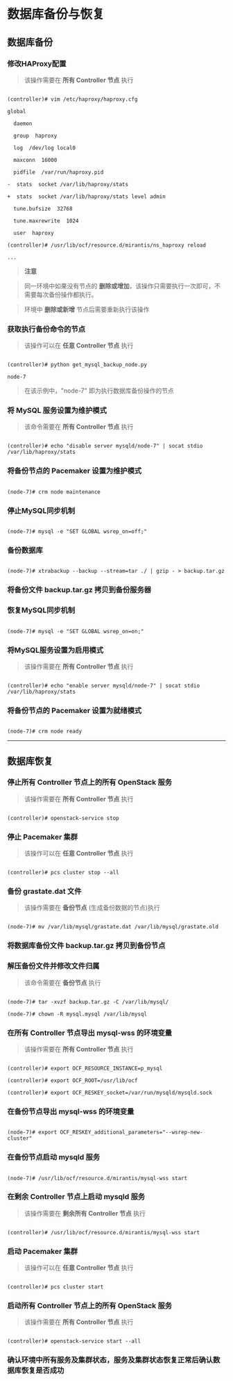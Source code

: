 # 数据库备份与恢复

## 数据库备份

### 修改HAProxy配置

> 该操作需要在 **所有 Controller 节点** 执行 

```

(controller)# vim /etc/haproxy/haproxy.cfg

global

  daemon

  group  haproxy

  log  /dev/log local0

  maxconn  16000

  pidfile  /var/run/haproxy.pid

-  stats  socket /var/lib/haproxy/stats

+  stats  socket /var/lib/haproxy/stats level admin

  tune.bufsize  32768

  tune.maxrewrite  1024

  user  haproxy

(controller)# /usr/lib/ocf/resource.d/mirantis/ns_haproxy reload

...

```

> **注意**

>

> 同一环境中如果没有节点的 **删除或增加**，该操作只需要执行一次即可，不需要每次备份操作都执行。

>

> 环境中 **删除或新增** 节点后需要重新执行该操作

### 获取执行备份命令的节点

> 该操作可以在 **任意 Controller 节点** 执行

```

(controller)# python get_mysql_backup_node.py

node-7

```

> 在该示例中，"node-7" 即为执行数据库备份操作的节点

### 将 MySQL 服务设置为维护模式

> 该命令需要在 **所有 Controller 节点** 执行

```

(controller)# echo "disable server mysqld/node-7" | socat stdio /var/lib/haproxy/stats

```

### 将备份节点的 Pacemaker 设置为维护模式

```

(node-7)# crm node maintenance

```

### 停止MySQL同步机制

```

(node-7)# mysql -e "SET GLOBAL wsrep_on=off;"
```

### 备份数据库

```

(node-7)# xtrabackup --backup --stream=tar ./ | gzip - > backup.tar.gz

```

### 将备份文件 **backup.tar.gz** 拷贝到备份服务器

### 恢复MySQL同步机制

```

(node-7)# mysql -e "SET GLOBAL wsrep_on=on;"

```

### 将MySQL服务设置为启用模式

> 该操作需要在 **所有 Controller 节点** 执行

```

(controller)# echo "enable server mysqld/node-7" | socat stdio /var/lib/haproxy/stats

```

### 将备份节点的 Pacemaker 设置为就绪模式

```

(node-7)# crm node ready

```

***

## 数据库恢复

### 停止所有 Controller 节点上的所有 OpenStack 服务

> 该操作需要在 **所有 Controller 节点** 执行

```

(controller)# openstack-service stop

```

### 停止 Pacemaker 集群

> 该操作可以在 **任意 Controller 节点** 执行

```

(controller)# pcs cluster stop --all

```

### 备份 grastate.dat 文件

> 该操作需要在 **备份节点** (生成备份数据的节点)执行

```

(node-7)# mv /var/lib/mysql/grastate.dat /var/lib/mysql/grastate.old

```

### 将数据库备份文件 backup.tar.gz 拷贝到备份节点

### 解压备份文件并修改文件归属

> 该命令需要在 **备份节点** 执行

```

(node-7)# tar -xvzf backup.tar.gz -C /var/lib/mysql/

(node-7)# chown -R mysql.mysql /var/lib/mysql

```

### 在所有 Controller 节点导出 mysql-wss 的环境变量

> 该操作需要在 **所有 Controller 节点** 执行

```

(controller)# export OCF_RESOURCE_INSTANCE=p_mysql

(controller)# export OCF_ROOT=/usr/lib/ocf

(controller)# export OCF_RESKEY_socket=/var/run/mysqld/mysqld.sock

```

### 在备份节点导出 mysql-wss 的环境变量

```

(node-7)# export OCF_RESKEY_additional_parameters="--wsrep-new-cluster"

```

### 在备份节点启动 mysqld 服务

```

(node-7)# /usr/lib/ocf/resource.d/mirantis/mysql-wss start

```

### 在剩余 Controller 节点上启动 mysqld 服务

> 该操作需要在 **剩余所有 Controller 节点** 执行

```

(controller)# /usr/lib/ocf/resource.d/mirantis/mysql-wss start

```

### 启动 Pacemaker 集群

> 该操作可以在 **任意 Controller 节点** 执行

```

(controller)# pcs cluster start

```

### 启动所有 Controller 节点上的所有 OpenStack 服务

> 该操作需要在 **所有 Controller 节点** 执行

```

(controller)# openstack-service start --all

```
### 确认环境中所有服务及集群状态，服务及集群状态恢复正常后确认数据库恢复是否成功